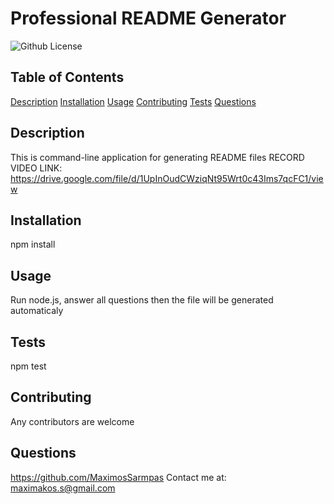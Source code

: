 # Professional README Generator
![Github License](https://img.shields.io/badge/license-MIT-green)


## Table of Contents

[Description](#description)
[Installation](#installation)
[Usage](#usage)
[Contributing](#contributing)
[Tests](#tests)
[Questions](#questions)

## Description
This is command-line application for generating README files
RECORD VIDEO LINK: https://drive.google.com/file/d/1UpInOudCWziqNt95Wrt0c43Ims7qcFC1/view
## Installation
npm install

## Usage
Run node.js, answer all questions then the file will be generated automaticaly

## Tests
npm test

## Contributing
Any contributors are welcome



## Questions
https://github.com/MaximosSarmpas 
Contact me at: maximakos.s@gmail.com
